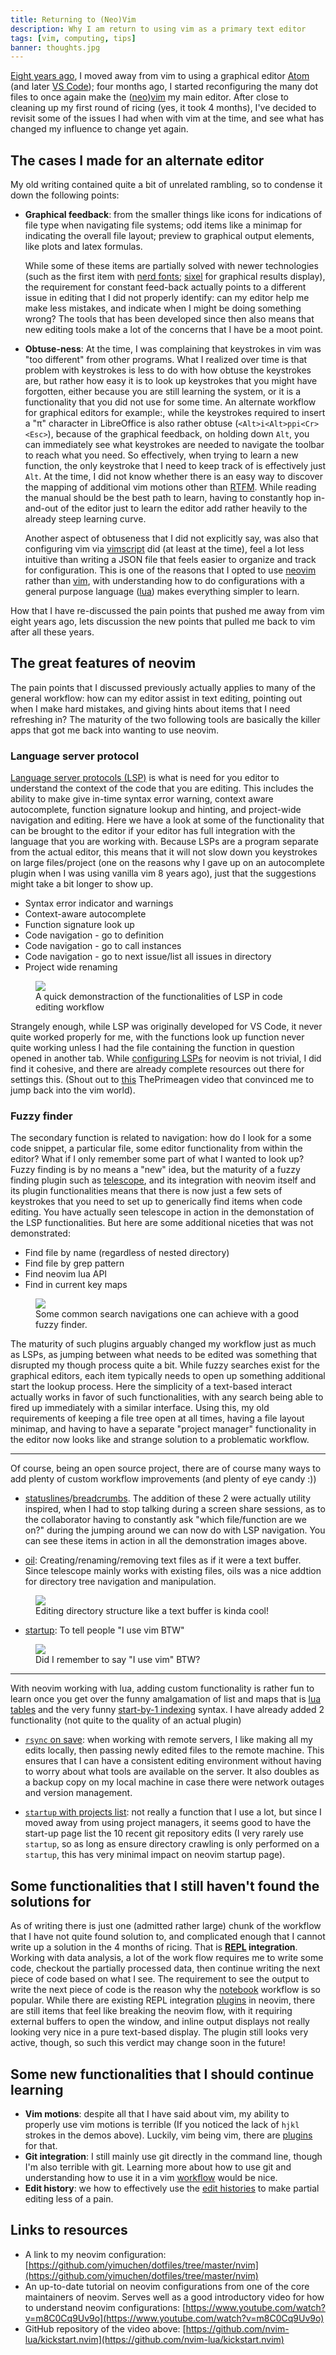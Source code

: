 ```yaml
---
title: Returning to (Neo)Vim
description: Why I am return to using vim as a primary text editor
tags: [vim, computing, tips]
banner: thoughts.jpg
---
```


[Eight years ago][old-vim], I moved away from vim to using a graphical editor
[Atom][atom] (and later [VS Code][vs-code]); four months ago, I started
reconfiguring the many dot files to once again make the
([neo][neovim])[vim][vim] my main editor. After close to cleaning up my first
round of ricing (yes, it took 4 months), I've decided to revisit some of the
issues I had when with vim at the time, and see what has changed my influence
to change yet again.

[old-vim]: http://yimuchen.github.io/Migrating-to-Atom/
[atom]: https://en.wikipedia.org/wiki/Atom_(text_editor)
[vs-code]: https://code.visualstudio.com/
[neovim]: https://neovim.io/
[vim]: https://www.vim.org/

## The cases I made for an alternate editor

My old writing contained quite a bit of unrelated rambling, so to condense it
down the following points:

- **Graphical feedback**: from the smaller things like icons for indications of
  file type when navigating file systems; odd items like a minimap for
  indicating the overall file layout; preview to graphical output elements,
  like plots and latex formulas.

  While some of these items are partially solved with newer technologies (such
  as the first item with [nerd fonts][nerd-fonts]; [sixel][sixel] for graphical
  results display), the requirement for constant feed-back actually points to a
  different issue in editing that I did not properly identify: can my editor
  help me make less mistakes, and indicate when I might be doing something
  wrong? The tools that has been developed since then also means that new
  editing tools make a lot of the concerns that I have be a moot point.

- **Obtuse-ness**: At the time, I was complaining that keystrokes in vim was
  "too different" from other programs. What I realized over time is that
  problem with keystrokes is less to do with how obtuse the keystrokes are, but
  rather how easy it is to look up keystrokes that you might have forgotten,
  either because you are still learning the system, or it is a functionality
  that you did not use for some time. An alternate workflow for graphical
  editors for example:, while the keystrokes required to insert a "π" character
  in LibreOffice is also rather obtuse (`<Alt>i<Alt>ppi<Cr><Esc>`), because of
  the graphical feedback, on holding down `Alt`, you can immediately see what
  keystrokes are needed to navigate the toolbar to reach what you need. So
  effectively, when trying to learn a new function, the only keystroke that I
  need to keep track of is effectively just `Alt`. At the time, I did not know
  whether there is an easy way to discover the mapping of additional vim
  motions other than [RTFM][RTFM]. While reading the manual should be the best
  path to learn, having to constantly hop in-and-out of the editor just to
  learn the editor add rather heavily to the already steep learning curve.

  Another aspect of obtuseness that I did not explicitly say, was also that
  configuring vim via [vimscript][vimscript] did (at least at the time), feel a
  lot less intuitive than writing a JSON file that feels easier to organize and
  track for configuration. This is one of the reasons that I opted to use
  [neovim][neovim] rather than [vim][vim], with understanding how to do
  configurations with a general purpose language ([lua][lua]) makes everything
  simpler to learn.

How that I have re-discussed the pain points that pushed me away from vim eight
years ago, lets discussion the new points that pulled me back to vim after all
these years.

[nerd-fonts]: https://www.nerdfonts.com/
[sixel]: https://saitoha.github.io/libsixel/
[vimscript]: https://learnvimscriptthehardway.stevelosh.com/
[RTFM]: https://en.wikipedia.org/wiki/RTFM
[lua]: https://www.lua.org/

## The great features of neovim

The pain points that I discussed previously actually applies to many of the
general workflow: how can my editor assist in text editing, pointing out when I
make hard mistakes, and giving hints about items that I need refreshing in? The
maturity of the two following tools are basically the killer apps that got me
back into wanting to use neovim.

### Language server protocol

[Language server protocols (LSP)][lsp] is what is need for you editor to
understand the context of the code that you are editing. This includes the
ability to make give in-time syntax error warning, context aware autocomplete,
function signature lookup and hinting, and project-wide navigation and editing.
Here we have a look at some of the functionality that can be brought to the
editor if your editor has full integration with the language that you are
working with. Because LSPs are a program separate from the actual editor, this
means that it will not slow down you keystrokes on large files/project (one on
the reasons why I gave up on an autocomplete plugin when I was using vanilla vim
8 years ago), just that the suggestions might take a bit longer to show up.

- Syntax error indicator and warnings
- Context-aware autocomplete
- Function signature look up
- Code navigation - go to definition
- Code navigation - go to call instances
- Code navigation - go to next issue/list all issues in directory
- Project wide renaming

<figure>
  <img src="../../image/posts/20240412/lsp_opt.GIF"/>
   <figcaption>
   A quick demonstraction of the functionalities of LSP in code editing
   workflow
   </figcaption>
</figure>

Strangely enough, while LSP was originally developed for VS Code, it never
quite worked properly for me, with the functions look up function never quite
working unless I had the file containing the function in question opened in
another tab. While [configuring LSPs][lspzero] for neovim is not trivial, I did
find it cohesive, and there are already complete resources out there for
settings this. (Shout out to [this][primevim] ThePrimeagen video that convinced
me to jump back into the vim world).

[lsp]: https://microsoft.github.io/language-server-protocol/
[lspzero]: https://github.com/VonHeikemen/lsp-zero.nvim
[primevim]: https://www.youtube.com/watch?v=w7i4amO_zaE&t=47s

### Fuzzy finder

The secondary function is related to navigation: how do I look for a some code
snippet, a particular file, some editor functionality from within the editor?
What if I only remember some part of what I wanted to look up? Fuzzy finding is
by no means a "new" idea, but the maturity of a fuzzy finding plugin such as
[telescope][telescope], and its integration with neovim itself and its plugin
functionalities means that there is now just a few sets of keystrokes that you
need to set up to generically find items when code editing. You have actually
seen telescope in action in the demonstation of the LSP functionalities. But
here are some additional niceties that was not demonstrated:

- Find file by name (regardless of nested directory)
- Find file by grep pattern
- Find neovim lua API
- Find in current key maps

<figure>
  <img src="../../image/posts/20240412/fzf_opt.GIF"/>
   <figcaption>
   Some common search navigations one can achieve with a good fuzzy finder.
   </figcaption>
</figure>

The maturity of such plugins arguably changed my workflow just as much as LSPs,
as jumping between what needs to be edited was something that disrupted my
though process quite a bit. While fuzzy searches exist for the graphical
editors, each item typically needs to open up something additional start the
lookup process. Here the simplicity of a text-based interact actually works in
favor of such functionalities, with any search being able to fired up
immediately with a similar interface. Using this, my old requirements of
keeping a file tree open at all times, having a file layout minimap, and having
to have a separate "project manager" functionality in the editor now looks like
and strange solution to a problematic workflow.

[telescope]: https://github.com/nvim-telescope/telescope.nvim

---

Of course, being an open source project, there are of course many ways to add
plenty of custom workflow improvements (and plenty of eye candy :))

- [statuslines][lualine]/[breadcrumbs][bbq]. The addition of these 2 were
  actually utility inspired, when I had to stop talking during a screen share
  sessions, as to the collaborator having to constantly ask "which
  file/function are we on?" during the jumping around we can now do with LSP
  navigation. You can see these items in action in all the demonstration images
  above.

- [oil][oil]: Creating/renaming/removing text files as if it were a text
  buffer. Since telescope mainly works with existing files, oils was a nice
  addtion for directory tree navigation and manipulation.

<figure>
  <img src="../../image/posts/20240412/oil_opt.GIF"/>
   <figcaption>
   Editing directory structure like a text buffer is kinda cool!
   </figcaption>
</figure>

- [startup][startup]: To tell people "I use vim BTW"

<figure>
  <img src="../../image/posts/20240412/IusevimBTW.png"/> 
  <figcaption> Did I remember to say "I use vim" BTW? </figcaption>
</figure>

[lualine]: https://github.com/nvim-lualine/lualine.nvim
[bbq]: https://github.com/utilyre/barbecue.nvim?tab=readme-ov-file
[oil]: https://github.com/stevearc/oil.nvim/
[startup]: https://github.com/startup-nvim/startup.nvim/tree/master

---

With neovim working with lua, adding custom functionality is rather fun to
learn once you get over the funny amalgamation of list and maps that is [lua
tables][tables] and the very funny [start-by-1 indexing][lua-start1] syntax. I
have already added 2 functionality (not quite to the quality of an actual plugin)

- [`rsync` on save][rsync]: when working with remote servers, I like making all
  my edits locally, then passing newly edited files to the remote machine. This
  ensures that I can have a consistent editing environment without having to
  worry about what tools are available on the server. It also doubles as a
  backup copy on my local machine in case there were network outages and
  version management.

- [`startup` with projects list][startup-git]: not really a function that I use
  a lot, but since I moved away from using project managers, it seems good to
  have the start-up page list the 10 recent git repository edits (I very rarely
  use `startup`, so as long as ensure directory crawling is only performed on a
  `startup`, this has very minimal impact on neovim startup page).

[tables]: https://www.lua.org/pil/2.5.html
[lua-start1]: https://www.lua.org/pil/11.1.html
[rsync]: https://github.com/yimuchen/dotfiles/blob/master/nvim/after/plugin/rsync.lua
[startup-git]: https://github.com/yimuchen/dotfiles/blob/master/nvim/after/plugin/startup.lua

## Some functionalities that I still haven't found the solutions for

As of writing there is just one (admitted rather large) chunk of the workflow
that I have not quite found solution to, and complicated enough that I cannot
write up a solution in the 4 months of ricing. That is **[REPL][repl]
integration**. Working with data analysis, a lot of the work flow requires me
to write some code, checkout the partially processed data, then continue
writing the next piece of code based on what I see. The requirement to see the
output to write the next piece of code is the reason why the
[notebook][notebook] workflow is so popular. While there are existing REPL
integration [plugins][molten] in neovim, there are still items that feel like
breaking the neovim flow, with it requiring external buffers to open the
window, and inline output displays not really looking very nice in a pure
text-based display. The plugin still looks very active, though, so such this
verdict may change soon in the future!

[repl]: https://en.wikipedia.org/wiki/Read%E2%80%93eval%E2%80%93print_loop
[notebook]: https://jupyter.org/
[molten]: https://github.com/benlubas/molten-nvim

## Some new functionalities that I should continue learning

- **Vim motions**: despite all that I have said about vim, my ability to
  properly use vim motions is terrible (If you noticed the lack of `hjkl`
  strokes in the demos above). Luckily, vim being vim, there are
  [plugins][vim-be-good] for that.
- **Git integration**: I still mainly use git directly in the command line,
  though I'm also terrible with git. Learning more about how to use git and
  understanding how to use it in a vim [workflow][fugitive] would be nice.
- **Edit history**: we how to effectively use the [edit histories][undotree] to
  make partial editing less of a pain.

[vim-be-good]: https://github.com/ThePrimeagen/vim-be-good
[fugitive]: https://github.com/tpope/vim-fugitive
[undotree]: https://github.com/mbbill/undotree

## Links to resources

- A link to my neovim configuration:
  [https://github.com/yimuchen/dotfiles/tree/master/nvim](https://github.com/yimuchen/dotfiles/tree/master/nvim)
- An up-to-date tutorial on neovim configurations from one of the core
  maintainers of neovim. Serves well as a good introductory video for how to
  understand neovim configurations:
  [https://www.youtube.com/watch?v=m8C0Cq9Uv9o](https://www.youtube.com/watch?v=m8C0Cq9Uv9o)
- GitHub repository of the video above:
  [https://github.com/nvim-lua/kickstart.nvim](https://github.com/nvim-lua/kickstart.nvim)
